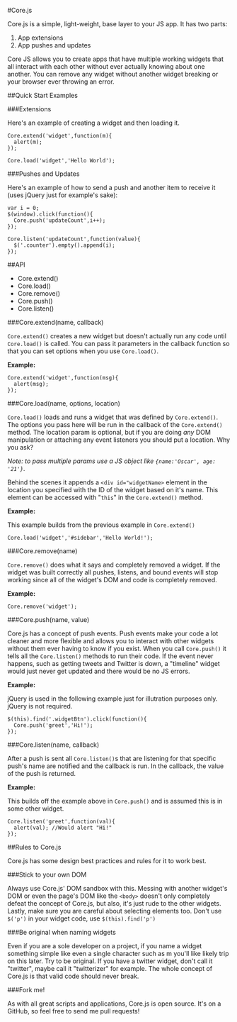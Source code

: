 #Core.js

Core.js is a simple, light-weight, base layer to your JS app. It has two parts:

1. App extensions
2. App pushes and updates

Core JS allows you to create apps that have multiple working widgets that all interact with each other without ever actually knowing about one another. You can remove any widget without another widget breaking or your browser ever throwing an error.

##Quick Start Examples

###Extensions

Here's an example of creating a widget and then loading it.

    Core.extend('widget',function(m){
      alert(m);
    });
      
    Core.load('widget','Hello World');

###Pushes and Updates

Here's an example of how to send a push and another item to receive it (uses jQuery just for example's sake):

    var i = 0;
    $(window).click(function(){
      Core.push('updateCount',i++);
    });

    Core.listen('updateCount',function(value){
      $('.counter').empty().append(i);
    });

##API

- Core.extend()
- Core.load()
- Core.remove()
- Core.push()
- Core.listen()

###Core.extend(name, callback)

`Core.extend()` creates a new widget but doesn't actually run any code until `Core.load()` is called. You can pass it parameters in the callback function so that you can set options when you use `Core.load()`.

**Example:**

    Core.extend('widget',function(msg){
      alert(msg);
    });

###Core.load(name, options, location)

`Core.load()` loads and runs a widget that was defined by `Core.extend()`. The options you pass here will be run in the callback of the `Core.extend()` method. The location param is optional, but if you are doing _any_ DOM manipulation or attaching any event listeners you should put a location. Why you ask?

_Note: to pass multiple params use a JS object like `{name:'Oscar', age: '21'}`_.

Behind the scenes it appends a `<div id="widgetName>` element in the location you specified with the ID of the widget based on it's name. This element can be accessed with "`this`" in the `Core.extend()` method.

**Example:**

This example builds from the previous example in `Core.extend()`

    Core.load('widget','#sidebar','Hello World!');

###Core.remove(name)

`Core.remove()` does what it says and completely removed a widget. If the widget was built correctly all pushes, listens, and bound events will stop working since all of the widget's DOM and code is completely removed.

**Example:**

    Core.remove('widget');

###Core.push(name, value)

Core.js has a concept of push events. Push events make your code a lot cleaner and more flexible and allows you to interact with other widgets without them ever having to know if you exist. When you call `Core.push()` it tells all the `Core.listen()` methods to run their code. If the event never happens, such as getting tweets and Twitter is down, a "timeline" widget would just never get updated and there would be no JS errors.

**Example:**

jQuery is used in the following example just for illutration purposes only. jQuery is not required.

    $(this).find('.widgetBtn').click(function(){
      Core.push('greet','Hi!');
    });

###Core.listen(name, callback)

After a push is sent all `Core.listen()`s that are listening for that specific push's name are notified and the callback is run. In the callback, the value of the push is returned.

**Example:**

This builds off the example above in `Core.push()` and is assumed this is in some other widget.

    Core.listen('greet',function(val){
      alert(val); //Would alert "Hi!"
    });

##Rules to Core.js

Core.js has some design best practices and rules for it to work best.

###Stick to your own DOM

Always use Core.js' DOM sandbox with this. Messing with another widget's DOM or even the page's DOM like the `<body>` doesn't only completely defeat the concept of Core.js, but also, it's just rude to the other widgets. Lastly, make sure you are careful about selecting elements too. Don't use `$('p')` in your widget code, use `$(this).find('p')`

###Be original when naming widgets

Even if you are a sole developer on a project, if you name a widget something simple like even a single character such as m you'll like likely trip on this later. Try to be original. If you have a twitter widget, don't call it "twitter", maybe call it "twitterizer" for example. The whole concept of Core.js is that valid code should never break.

###Fork me!

As with all great scripts and applications, Core.js is open source. It's on a GitHub, so feel free to send me pull requests!